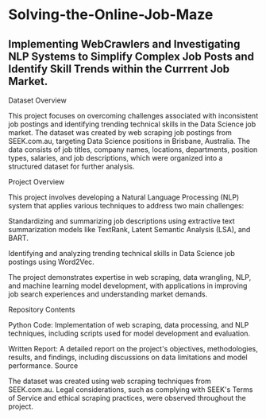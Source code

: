 # Solving-the-Online-Job-Maze
## Implementing WebCrawlers and Investigating NLP Systems to Simplify Complex Job Posts and Identify Skill Trends within the Currrent Job Market.

Dataset Overview

This project focuses on overcoming challenges associated with inconsistent job postings and identifying trending technical skills in the Data Science job market. The dataset was created by web scraping job postings from SEEK.com.au, targeting Data Science positions in Brisbane, Australia. The data consists of job titles, company names, locations, departments, position types, salaries, and job descriptions, which were organized into a structured dataset for further analysis.

Project Overview

This project involves developing a Natural Language Processing (NLP) system that applies various techniques to address two main challenges:

Standardizing and summarizing job descriptions using extractive text summarization models like TextRank, Latent Semantic Analysis (LSA), and BART.

Identifying and analyzing trending technical skills in Data Science job postings using Word2Vec.

The project demonstrates expertise in web scraping, data wrangling, NLP, and machine learning model development, with applications in improving job search experiences and understanding market demands.

Repository Contents

Python Code: Implementation of web scraping, data processing, and NLP techniques, including scripts used for model development and evaluation.

Written Report: A detailed report on the project's objectives, methodologies, results, and findings, including discussions on data limitations and model performance.
Source

The dataset was created using web scraping techniques from SEEK.com.au. Legal considerations, such as complying with SEEK's Terms of Service and ethical scraping practices, were observed throughout the project.


